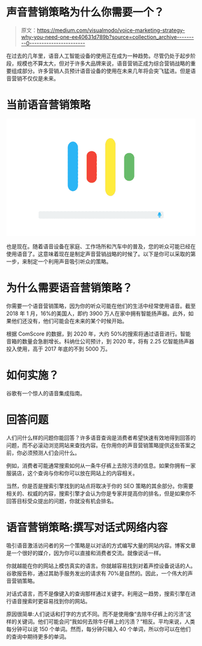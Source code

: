 # 声音营销策略为什么你需要一个？

> 原文：<https://medium.com/visualmodo/voice-marketing-strategy-why-you-need-one-ee40631d789b?source=collection_archive---------0----------------------->

在过去的几年里，语音人工智能设备的使用正在成为一种趋势。尽管仍处于起步阶段，规模也不算太大，但对于许多大品牌来说，语音营销正成为综合营销战略的重要组成部分。许多营销人员预计语音设备的使用在未来几年将会突飞猛进。但是语音营销不仅仅是未来。

# 当前语音营销策略

![](img/17764daad253b2aeaf6e24994834feb5.png)

也是现在。随着语音设备在家庭、工作场所和汽车中的普及，您的听众可能已经在使用语音了。这意味着现在是制定声音营销战略的时候了。以下是你可以采取的第一步，来制定一个利用声音吸引听众的策略。

# 为什么需要语音营销策略？

你需要一个语音营销策略，因为你的听众可能在他们的生活中经常使用语音。截至 2018 年 1 月，16%的美国人，即约 3900 万人在家中拥有智能扬声器。此外，如果他们还没有，他们可能会在未来的某个时候开始。

根据 ComScore 的数据，到 2020 年，大约 50%的搜索将通过语音进行。智能音箱的数量会急剧增长。科纳仕公司预计，到 2020 年，将有 2.25 亿智能扬声器投入使用，高于 2017 年底的不到 5000 万。

# 如何实施？

谷歌有一个惊人的语音集成指南。

# 回答问题

人们问什么样的问题你能回答？许多语音查询是消费者希望快速有效地得到回答的问题，而不必滚动浏览网站来查找内容。在你用你的声音营销策略提供这些答案之前，你必须预测人们会问什么。

例如，消费者可能通常搜索如何从一条牛仔裤上去除污渍的信息。如果你拥有一家服装店，这个查询与你和你可以放在网站上的内容相关。

当然，你是否是搜索引擎找到的站点将取决于你的 SEO 策略的其余部分。你需要相关的、权威的内容，搜索引擎才会认为你是专家并提高你的排名，但是如果你不回答目标受众提出的问题，你就没有机会排名。

# 语音营销策略:撰写对话式网络内容

吸引语音激活访问者的另一个策略是以对话的方式编写大量的网站内容。博客文章是一个很好的媒介，因为你可以直接和消费者交流。就像说话一样。

你就越能在你的网站上模仿真实的语言。你就越容易找到对着声控设备说话的人。谷歌报告称，通过其助手服务发出的请求有 70%是自然的。因此，一个伟大的声音营销策略。

对话式语言，而不是像键入的查询那样通过关键字。利用这一趋势，搜索引擎在进行语音搜索时更容易找到你的网站。

原因很简单:人们说话和打字的方式不同。而不是使用像“去除牛仔裤上的污渍”这样的关键词。他们可能会问“我如何去除牛仔裤上的污渍？“相反。平均来说，人类每分钟可以说 150 个单词。然而，每分钟只输入 40 个单词，所以你可以在他们的查询中期待更多的单词。
